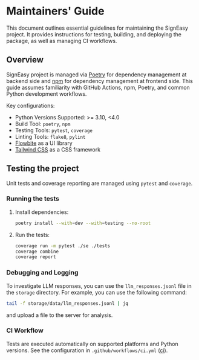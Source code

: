 # Maintainers' Guide

This document outlines essential guidelines for maintaining the SignEasy project.
It provides instructions for testing, building, and deploying the package, as well as managing CI workflows.

## Overview

SignEasy project is managed via [Poetry](https://python-poetry.org/) for dependency management at backend side
and [npm](https://www.npmjs.com/) for dependency management at frontend side. This guide assumes familiarity with
GitHub Actions, npm, Poetry, and common Python development workflows.


Key configurations:

- Python Versions Supported: >= 3.10, <4.0
- Build Tool: `poetry`, `npm`
- Testing Tools: `pytest`, `coverage`
- Linting Tools: `flake8`, `pylint`
- [Flowbite](https://flowbite.com/) as a UI library
- [Tailwind CSS](https://tailwindcss.com/) as a CSS framework

## Testing the project

Unit tests and coverage reporting are managed using `pytest` and `coverage`.

### Running the tests

1. Install dependencies:
   ```bash
   poetry install --with=dev --with=testing --no-root
   ```
2. Run the tests:
   ```bash
   coverage run -m pytest ./se ./tests
   coverage combine
   coverage report
   ```
### Debugging and Logging

To investigate LLM responses, you can use the `llm_responses.jsonl` file in the `storage` directory.
For example, you can use the following command:

```bash
tail -f storage/data/llm_responses.jsonl | jq
```

and upload a file to the server for analysis.

### CI Workflow

Tests are executed automatically on supported platforms and Python versions.
See the configuration in `.github/workflows/ci.yml` ([ci](https://github.com/sergeyklay/hackathon2025-signeasy/blob/main/.gi)).
